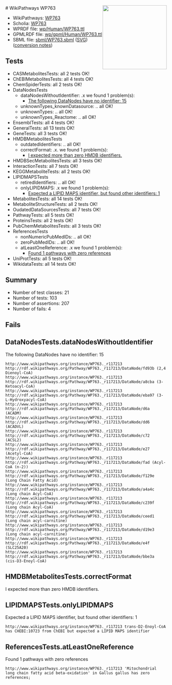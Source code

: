 <img style="float: right; width: 200px" src="../logo.png" />
# WikiPathways WP763

* WikiPathways: [WP763](https://identifiers.org/wikipathways:WP763)
* Scholia: [WP763](https://scholia.toolforge.org/wikipathways/WP763)
* WPRDF file: [wp/Human/WP763.ttl](../wp/Human/WP763.ttl)
* GPMLRDF file: [wp/gpml/Human/WP763.ttl](../wp/gpml/Human/WP763.ttl)
* SBML file: [sbml/WP763.sbml](../sbml/WP763.sbml) ([SVG](../sbml/WP763.svg)) ([conversion notes](../sbml/WP763.txt))

## Tests
* CASMetabolitesTests: all 2 tests OK!
* ChEBIMetabolitesTests: all 4 tests OK!
* ChemSpiderTests: all 2 tests OK!
* DataNodesTests
    * dataNodesWithoutIdentifier: .x we found 1 problem(s):
        * [The following DataNodes have no identifier: 15](#8792c495)
    * unknownTypes_knownDatasource: .. all OK!
    * unknownTypes: .. all OK!
    * unknownTypes_Reactome: .. all OK!
* EnsemblTests: all 4 tests OK!
* GeneralTests: all 13 tests OK!
* GeneTests: all 3 tests OK!
* HMDBMetabolitesTests
    * outdatedIdentifiers: .. all OK!
    * correctFormat: .x. we found 1 problem(s):
        * [I expected more than zero HMDB identifiers.](#ad154c1e)
* HMDBSecMetabolitesTests: all 3 tests OK!
* InteractionTests: all 7 tests OK!
* KEGGMetaboliteTests: all 2 tests OK!
* LIPIDMAPSTests
    * retiredIdentifiers: .. all OK!
    * onlyLIPIDMAPS: .x we found 1 problem(s):
        * [Expected a LIPID MAPS identifier, but found other identifiers: 1](#48cc60b8)
* MetabolitesTests: all 14 tests OK!
* MetaboliteStructureTests: all 2 tests OK!
* OudatedDataSourcesTests: all 7 tests OK!
* PathwayTests: all 5 tests OK!
* ProteinsTests: all 2 tests OK!
* PubChemMetabolitesTests: all 3 tests OK!
* ReferencesTests
    * nonNumericPubMedIDs: .. all OK!
    * zeroPubMedIDs: .. all OK!
    * atLeastOneReference: .x we found 1 problem(s):
        * [Found 1 pathways with zero references](#35eb778e)
* UniProtTests: all 5 tests OK!
* WikidataTests: all 14 tests OK!


## Summary

* Number of test classes: 21
* Number of tests: 103
* Number of assertions: 207
* Number of fails: 4

## Fails

<a name="8792c495" />

## DataNodesTests.dataNodesWithoutIdentifier

The following DataNodes have no identifier: 15
```
http://www.wikipathways.org/instance/WP763._r117213 http://rdf.wikipathways.org/Pathway/WP763._r117213/DataNode/fd93b (2,4 Dienoyl-CoA)
http://www.wikipathways.org/instance/WP763._r117213 http://rdf.wikipathways.org/Pathway/WP763._r117213/DataNode/a8cba (3-Ketoacyl-CoA)
http://www.wikipathways.org/instance/WP763._r117213 http://rdf.wikipathways.org/Pathway/WP763._r117213/DataNode/eba97 (3-L-Hydroxyacyl-CoA)
http://www.wikipathways.org/instance/WP763._r117213 http://rdf.wikipathways.org/Pathway/WP763._r117213/DataNode/d6a (ACADM)
http://www.wikipathways.org/instance/WP763._r117213 http://rdf.wikipathways.org/Pathway/WP763._r117213/DataNode/dd6 (ACADVL)
http://www.wikipathways.org/instance/WP763._r117213 http://rdf.wikipathways.org/Pathway/WP763._r117213/DataNode/c72 (ACSL2)
http://www.wikipathways.org/instance/WP763._r117213 http://rdf.wikipathways.org/Pathway/WP763._r117213/DataNode/e27 (Acetyl-CoA)
http://www.wikipathways.org/instance/WP763._r117213 http://rdf.wikipathways.org/Pathway/WP763._r117213/DataNode/fad (Acyl-CoA (n-2))
http://www.wikipathways.org/instance/WP763._r117213 http://rdf.wikipathways.org/Pathway/WP763._r117213/DataNode/f129e (Long Chain Fatty Acid)
http://www.wikipathways.org/instance/WP763._r117213 http://rdf.wikipathways.org/Pathway/WP763._r117213/DataNode/a4a4c (Long chain Acyl-CoA)
http://www.wikipathways.org/instance/WP763._r117213 http://rdf.wikipathways.org/Pathway/WP763._r117213/DataNode/c239f (Long chain Acyl-CoA)
http://www.wikipathways.org/instance/WP763._r117213 http://rdf.wikipathways.org/Pathway/WP763._r117213/DataNode/ceed1 (Long chain acyl-carnitine)
http://www.wikipathways.org/instance/WP763._r117213 http://rdf.wikipathways.org/Pathway/WP763._r117213/DataNode/d19e3 (Long chain acyl-carnitine)
http://www.wikipathways.org/instance/WP763._r117213 http://rdf.wikipathways.org/Pathway/WP763._r117213/DataNode/e4f (SLC25A20)
http://www.wikipathways.org/instance/WP763._r117213 http://rdf.wikipathways.org/Pathway/WP763._r117213/DataNode/bbe3a (cis-D3-Enoyl-CoA)
```

<a name="ad154c1e" />

## HMDBMetabolitesTests.correctFormat

I expected more than zero HMDB identifiers.
<a name="48cc60b8" />

## LIPIDMAPSTests.onlyLIPIDMAPS

Expected a LIPID MAPS identifier, but found other identifiers: 1
```
http://www.wikipathways.org/instance/WP763._r117213 trans-D2-Enoyl-CoA has CHEBI:10723 from ChEBI but expected a LIPID MAPS identifier
```

<a name="35eb778e" />

## ReferencesTests.atLeastOneReference

Found 1 pathways with zero references
```
http://www.wikipathways.org/instance/WP763._r117213 'Mitochondrial long chain fatty acid beta-oxidation' in Gallus gallus has zero references; 
```

